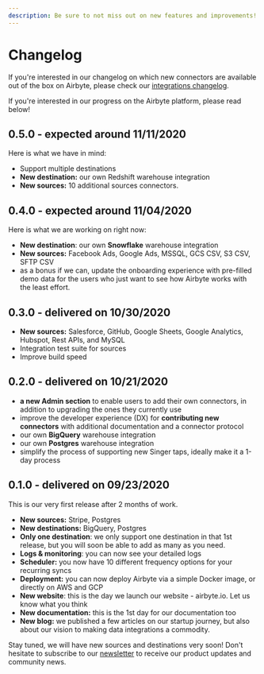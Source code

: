 ```yaml
---
description: Be sure to not miss out on new features and improvements!
---
```


# Changelog

If you're interested in our changelog on which new connectors are available out of the box on Airbyte, please check our [integrations changelog](docs/integrations/integrations-changelog). 

If you're interested in our progress on the Airbyte platform, please read below!

## 0.5.0 - expected around 11/11/2020

Here is what we have in mind:

* Support multiple destinations 
* **New destination:** our own Redshift warehouse integration 
* **New sources:** 10 additional sources connectors. 

## 0.4.0 - expected around 11/04/2020

Here is what we are working on right now:

* **New destination**: our own **Snowflake** warehouse integration
* **New sources:** Facebook Ads, Google Ads, MSSQL, GCS CSV, S3 CSV, SFTP CSV
* as a bonus if we can, update the onboarding experience with pre-filled demo data for the users who just want to see how Airbyte works with the least effort.

## 0.3.0 - delivered on 10/30/2020

* **New sources:** Salesforce, GitHub, Google Sheets, Google Analytics, Hubspot, Rest APIs, and MySQL
* Integration test suite for sources
* Improve build speed

## 0.2.0 - delivered on 10/21/2020

* **a new Admin section** to enable users to add their own connectors, in addition to upgrading the ones they currently use 
* improve the developer experience \(DX\) for **contributing new connectors** with additional documentation and a connector protocol 
* our own **BigQuery** warehouse integration 
* our own **Postgres** warehouse integration 
* simplify the process of supporting new Singer taps, ideally make it a 1-day process

## 0.1.0 - delivered on 09/23/2020

This is our very first release after 2 months of work.

* **New sources:** Stripe, Postgres
* **New destinations:** BigQuery, Postgres
* **Only one destination**: we only support one destination in that 1st release, but you will soon be able to add as many as you need. 
* **Logs & monitoring**: you can now see your detailed logs
* **Scheduler:** you now have 10 different frequency options for your recurring syncs
* **Deployment:** you can now deploy Airbyte via a simple Docker image, or directly on AWS and GCP
* **New website**: this is the day we launch our website - airbyte.io. Let us know what you think
* **New documentation:** this is the 1st day for our documentation too
* **New blog:** we published a few articles on our startup journey, but also about our vision to making data integrations a commodity. 

Stay tuned, we will have new sources and destinations very soon! Don't hesitate to subscribe to our [newsletter](https://airbyte.io/#subscribe-newsletter) to receive our product updates and community news.


